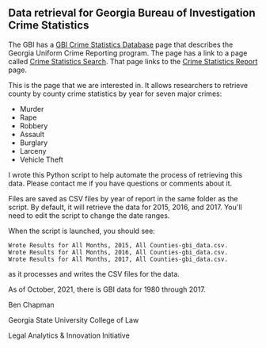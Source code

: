 ## Data retrieval for Georgia Bureau of Investigation Crime Statistics

The GBI has a [GBI Crime Statistics
Database](https://gbi.georgia.gov/services/crime-statistics/gbi-crime-statistics-database)
page that describes the Georgia Uniform Crime Reporting program. The
page has a link to a page called [Crime Statistics
Search](https://services.georgia.gov/gbi/crimestats/). That page
links to the [Crime Statistics
Report](https://services.georgia.gov/gbi/crimestats/pages/reports.xhtml)
page.

This is the page that we are interested in. It allows researchers
to retrieve county by county crime statistics by year for seven
major crimes:

* Murder
* Rape
* Robbery
* Assault
* Burglary
* Larceny
* Vehicle Theft

I wrote this Python script to help automate the process of retrieving this
data. Please contact me if you have questions or comments about it.

Files are saved as CSV files by year of report in the same folder as the script. By default, it will
retrieve the data for 2015, 2016, and 2017. You'll need to edit the
script to change the date ranges.

When the script is launched, you should see:

```
Wrote Results for All Months, 2015, All Counties-gbi_data.csv.
Wrote Results for All Months, 2016, All Counties-gbi_data.csv.
Wrote Results for All Months, 2017, All Counties-gbi_data.csv.
```

as it processes and writes the CSV files for the data.

As of October, 2021, there is GBI data for 1980
through 2017.

Ben Chapman

Georgia State University College of Law

Legal Analytics & Innovation Initiative

